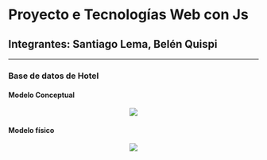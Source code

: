 # Proyecto e Tecnologías Web con Js

## Integrantes: Santiago Lema, Belén Quispi

---

### Base de datos de Hotel

#### Modelo Conceptual

<p align="center">
<img src="https://github.com/santy-101/Tec_Web/blob/Proyecto_Lema-Quispi/Proyecto/Im%C3%A1genes/conceptual.png?raw=true">
</p>


#### Modelo físico

<p align="center">
<img src="https://github.com/santy-101/Tec_Web/blob/Proyecto_Lema-Quispi/Proyecto/Im%C3%A1genes/fisico.png?raw=true">
</p>